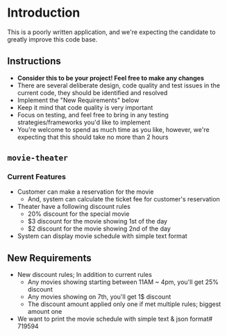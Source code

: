 # Introduction

This is a poorly written application, and we're expecting the candidate to greatly improve this code base.

## Instructions
* **Consider this to be your project! Feel free to make any changes**
* There are several deliberate design, code quality and test issues in the current code, they should be identified and resolved
* Implement the "New Requirements" below
* Keep it mind that code quality is very important
* Focus on testing, and feel free to bring in any testing strategies/frameworks you'd like to implement
* You're welcome to spend as much time as you like, however, we're expecting that this should take no more than 2 hours

## `movie-theater`

### Current Features
* Customer can make a reservation for the movie
  * And, system can calculate the ticket fee for customer's reservation
* Theater have a following discount rules
  * 20% discount for the special movie
  * $3 discount for the movie showing 1st of the day
  * $2 discount for the movie showing 2nd of the day
* System can display movie schedule with simple text format

## New Requirements
* New discount rules; In addition to current rules
  * Any movies showing starting between 11AM ~ 4pm, you'll get 25% discount
  * Any movies showing on 7th, you'll get 1$ discount
  * The discount amount applied only one if met multiple rules; biggest amount one
* We want to print the movie schedule with simple text & json format# 719594
